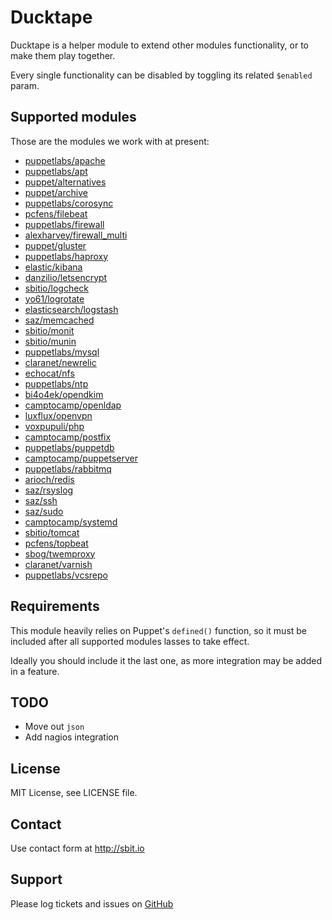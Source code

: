 # Ducktape

Ducktape is a helper module to extend other modules functionality, or to
make them play together.

Every single functionality can be disabled by toggling its related
`$enabled` param.


## Supported modules

Those are the modules we work with at present:

* [puppetlabs/apache](https://forge.puppetlabs.com/puppetlabs/apache)
* [puppetlabs/apt](https://forge.puppetlabs.com/puppetlabs/apt)
* [puppet/alternatives](https://forge.puppet.com/puppet/alternatives)
* [puppet/archive](https://github.com/voxpupuli/puppet-archive)
* [puppetlabs/corosync](https://forge.puppetlabs.com/puppetlabs/corosync)
* [pcfens/filebeat](https://forge.puppetlabs.com/pcfens/filebeat)
* [puppetlabs/firewall](https://forge.puppet.com/puppetlabs/firewall)
* [alexharvey/firewall_multi](https://forge.puppet.com/alexharvey/firewall_multi)
* [puppet/gluster](https://forge.puppetlabs.com/puppet/gluster)
* [puppetlabs/haproxy](https://forge.puppetlabs.com/puppetlabs/haproxy)
* [elastic/kibana](https://forge.puppetlabs.com/elastic/kibana)
* [danzilio/letsencrypt](https://forge.puppet.com/danzilio/letsencrypt)
* [sbitio/logcheck](https://github.com/sbitio/puppet-logcheck)
* [yo61/logrotate](https://forge.puppet.com/yo61/logrotate)
* [elasticsearch/logstash](https://forge.puppetlabs.com/elasticsearch/logstash)
* [saz/memcached](https://forge.puppetlabs.com/saz/memcached)
* [sbitio/monit](https://github.com/sbitio/puppet-monit)
* [sbitio/munin](https://github.com/sbitio/puppet-munin)
* [puppetlabs/mysql](https://forge.puppetlabs.com/puppetlabs/mysql)
* [claranet/newrelic](https://forge.puppetlabs.com/claranet/newrelic)
* [echocat/nfs](https://forge.puppetlabs.com/echocat/nfs)
* [puppetlabs/ntp](https://forge.puppetlabs.com/puppetlabs/ntp)
* [bi4o4ek/opendkim](https://forge.puppetlabs.com/bi4o4ek/opendkim)
* [camptocamp/openldap](https://forge.puppetlabs.com/camptocamp/openldap)
* [luxflux/openvpn](https://forge.puppetlabs.com/luxflux/openvpn)
* [voxpupuli/php](https://forge.puppetlabs.com/puppet/php)
* [camptocamp/postfix](https://forge.puppetlabs.com/camptocamp/postfix)
* [puppetlabs/puppetdb](https://forge.puppetlabs.com/puppetlabs/puppetdb)
* [camptocamp/puppetserver](https://forge.puppetlabs.com/camptocamp/puppetserver)
* [puppetlabs/rabbitmq](https://forge.puppetlabs.com/puppetlabs/rabbitmq)
* [arioch/redis](https://forge.puppet.com/arioch/redis)
* [saz/rsyslog](https://forge.puppetlabs.com/saz/rsyslog)
* [saz/ssh](https://forge.puppetlabs.com/saz/ssh)
* [saz/sudo](https://forge.puppetlabs.com/saz/sudo)
* [camptocamp/systemd](https://forge.puppet.com/camptocamp/systemd)
* [sbitio/tomcat](https://github.com/sbitio/puppet-tomcat)
* [pcfens/topbeat](https://forge.puppetlabs.com/pcfens/topbeat)
* [sbog/twemproxy](https://forge.puppet.com/sbog/twemproxy)
* [claranet/varnish](https://forge.puppetlabs.com/claranet/varnish)
* [puppetlabs/vcsrepo](https://forge.puppetlabs.com/puppetlabs/vcsrepo)


## Requirements

This module heavily relies on Puppet's `defined()` function, so it must be
included after all supported modules lasses to take effect.

Ideally you should include it the last one, as more integration may be
added in a feature.


## TODO

* Move out `json`
* Add nagios integration


## License

MIT License, see LICENSE file.


## Contact

Use contact form at http://sbit.io


## Support

Please log tickets and issues on [GitHub](https://github.com/sbitio/puppet-ducktape)

